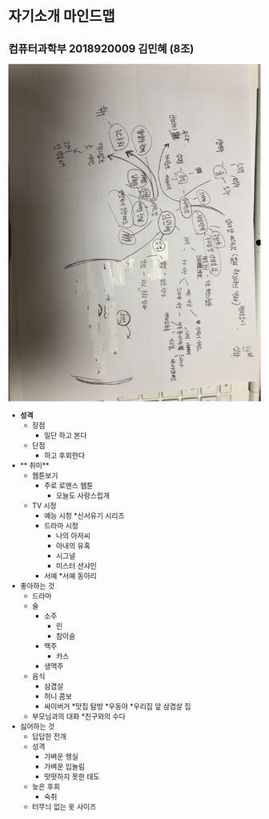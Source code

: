 # 자기소개 마인드맵
## 컴퓨터과학부 2018920009 김민혜 (8조)

![자기소개 마인드맵](https://github.com/ddl06024/Mr.Sunshine/blob/master/KakaoTalk_20181004_001811867.jpg?raw=true)

  * **성격**
    * 장점
      * 일단 하고 본다
    *  단점
       * 하고 후회한다
  * ** 취미**
    * 웹툰보기
      * 주로 로맨스 웹툰
        * 오늘도 사랑스럽개
    * TV 시정
      * 예능 시청
        *신서유기 시리즈
      * 드라마 시청
        * 나의 아저씨
        * 아내의 유혹
        * 시그널
        * 미스터 션샤인
      * 서예
        *서예 동아리
  * 좋아하는 것
    * 드라마
    * 술
      * 소주
        * 린
        * 참이슬
      * 맥주
        * 카스
      * 생맥주
    * 음식
      * 삼겹살
      * 허니 콤보
      * 싸이버거
    *맛집 탐방
      *우동야
      *우리집 앞 삼겹살 집
    * 부모님과의 대화
    *친구와의 수다
  * 싫어하는 것
    * 답답한 전개
    * 성격
      * 가벼운 행실
      * 가벼운 입놀림
      * 떳떳하지 못한 태도
    * 늦은 후회
      * 숙취  
    * 터무늬 없는 옷 사이즈
      
